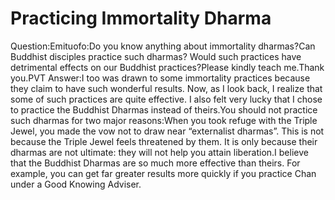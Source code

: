 # Practicing Immortality Dharma

Question:Emituofo:Do you know anything about immortality dharmas?Can Buddhist disciples practice such dharmas? Would such practices have detrimental effects on our Buddhist practices?Please kindly teach me.Thank you.​PVT      Answer:I too was drawn to some immortality practices because they claim to have such wonderful results. Now, as I look back, I realize that some of such practices are quite effective. I also felt very lucky that I chose to practice the Buddhist Dharmas instead of theirs.You should not practice such dharmas for two major reasons:​When you took refuge with the Triple Jewel, you made the vow not to draw near “externalist dharmas”. This is not because the Triple Jewel feels threatened by them. It is only because their dharmas are not ultimate: they will not help you attain liberation.I believe that the Buddhist Dharmas are so much more effective than theirs. For example, you can get far greater results more quickly if you practice Chan under a Good Knowing Adviser.